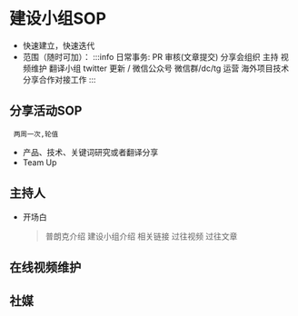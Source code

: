 # 建设小组SOP
+ 快速建立，快速迭代
+ 范围（随时可加）：
:::info
日常事务:
PR 审核(文章提交)
分享会组织
主持
视频维护
翻译小组
twitter 更新 / 微信公众号
微信群/dc/tg 运营
海外项目技术分享合作对接工作
:::
## 分享活动SOP
     两周一次,轮值
+ 产品、技术、关键词研究或者翻译分享
+ Team Up
## 主持人
+ 开场白
    > 普朗克介绍
    > 建设小组介绍
    > 相关链接
    > 过往视频
    > 过往文章
## 在线视频维护
## 社媒

